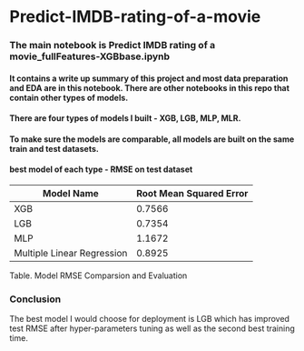 # Predict-IMDB-rating-of-a-movie

### The main notebook is Predict IMDB rating of a movie_fullFeatures-XGBbase.ipynb
#### It contains a write up summary of this project and most data preparation and EDA are in this notebook. There are other notebooks in this repo that contain other types of models.



#### There are four types of models I built - XGB, LGB, MLP, MLR. 
#### To make sure the models are comparable, all models are built on the same train and test datasets.
####  best model of each type - RMSE on test dataset

| Model Name  |    Root Mean Squared Error      | 
|-------------|---------------|
| XGB         |      0.7566          |  
| LGB         |   0.7354    |  
| MLP |            1.1672   |
| Multiple Linear Regression |  0.8925  |   

Table. Model RMSE Comparsion and Evaluation


### Conclusion
The best model I would choose for deployment is LGB which has improved test RMSE after hyper-parameters tuning as well as the second best training time.
